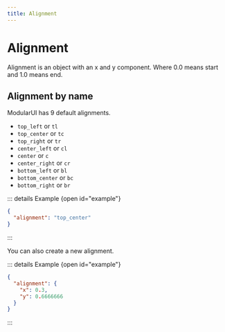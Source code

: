 ```yaml
---
title: Alignment
---
```


# Alignment

Alignment is an object with an x and y component. Where 0.0 means start and 1.0 means end.

## Alignment by name

ModularUI has 9 default alignments.

- `top_left` or `tl`
- `top_center` or `tc`
- `top_right` or `tr`
- `center_left` or `cl`
- `center` or `c`
- `center_right` or `cr`
- `bottom_left` or `bl`
- `bottom_center` or `bc`
- `bottom_right` or `br`

::: details Example {open id="example"}
```json
{
  "alignment": "top_center"
}
```
:::

You can also create a new alignment.

::: details Example {open id="example"}
```json
{
  "alignment": {
    "x": 0.3,
    "y": 0.6666666
  }
}
```
:::

